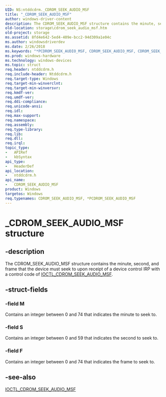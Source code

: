 ```yaml
---
UID: NS:ntddcdrm._CDROM_SEEK_AUDIO_MSF
title: "_CDROM_SEEK_AUDIO_MSF"
author: windows-driver-content
description: The CDROM_SEEK_AUDIO_MSF structure contains the minute, second, and frame that the device must seek to upon receipt of a device control IRP with a control code of IOCTL_CDROM_SEEK_AUDIO_MSF.
old-location: storage\cdrom_seek_audio_msf.htm
old-project: storage
ms.assetid: 8fd4e642-5ed4-409e-bcc2-94d309a1e04c
ms.author: windowsdriverdev
ms.date: 2/26/2018
ms.keywords: "*PCDROM_SEEK_AUDIO_MSF, CDROM_SEEK_AUDIO_MSF, CDROM_SEEK_AUDIO_MSF structure [Storage Devices], PCDROM_SEEK_AUDIO_MSF, PCDROM_SEEK_AUDIO_MSF structure pointer [Storage Devices], _CDROM_SEEK_AUDIO_MSF, ntddcdrm/CDROM_SEEK_AUDIO_MSF, ntddcdrm/PCDROM_SEEK_AUDIO_MSF, storage.cdrom_seek_audio_msf, structs-CD-ROM_1e8a9382-37c6-4473-831e-3547774a5b9d.xml"
ms.prod: windows-hardware
ms.technology: windows-devices
ms.topic: struct
req.header: ntddcdrm.h
req.include-header: Ntddcdrm.h
req.target-type: Windows
req.target-min-winverclnt: 
req.target-min-winversvr: 
req.kmdf-ver: 
req.umdf-ver: 
req.ddi-compliance: 
req.unicode-ansi: 
req.idl: 
req.max-support: 
req.namespace: 
req.assembly: 
req.type-library: 
req.lib: 
req.dll: 
req.irql: 
topic_type:
-	APIRef
-	kbSyntax
api_type:
-	HeaderDef
api_location:
-	ntddcdrm.h
api_name:
-	CDROM_SEEK_AUDIO_MSF
product: Windows
targetos: Windows
req.typenames: CDROM_SEEK_AUDIO_MSF, *PCDROM_SEEK_AUDIO_MSF
---
```


# _CDROM_SEEK_AUDIO_MSF structure


## -description


The CDROM_SEEK_AUDIO_MSF structure contains the minute, second, and frame that the device must seek to upon receipt of a device control IRP with a control code of <a href="https://msdn.microsoft.com/library/windows/hardware/ff559373">IOCTL_CDROM_SEEK_AUDIO_MSF</a>. 


## -struct-fields




### -field M

Contains an integer between 0 and 74 that indicates the minute to seek to.


### -field S

Contains an integer between 0 and 59 that indicates the second to seek to.


### -field F

Contains an integer between 0 and 74 that indicates the frame to seek to.


## -see-also




<a href="https://msdn.microsoft.com/library/windows/hardware/ff559373">IOCTL_CDROM_SEEK_AUDIO_MSF</a>
 

 

